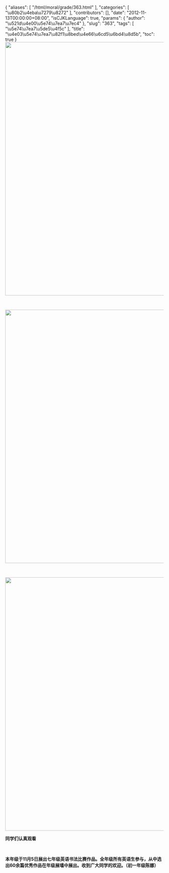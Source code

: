 {
    "aliases": [
        "/html/moral/grade/363.html"
    ],
    "categories": [
        "\u80b2\u4eba\u7279\u8272"
    ],
    "contributors": [],
    "date": "2012-11-13T00:00:00+08:00",
    "isCJKLanguage": true,
    "params": {
        "author": "\u521d\u4e00\u5e74\u7ea7\u7ec4"
    },
    "slug": "363",
    "tags": [
        "\u5e74\u7ea7\u5de5\u4f5c"
    ],
    "title": "\u4e03\u5e74\u7ea7\u82f1\u8bed\u4e66\u6cd5\u6bd4\u8d5b",
    "toc": true
}
**<img
    src="https://cdn.tfls.online/mirror/full/de32c3cb741f7fbbc54c3b97e73f20bbc0b48325.jpg"
    style="display:block;margin-left:auto;margin-right:auto;"
    decoding="async"
    fetchpriority="auto"
    loading="lazy"
    height="803"
    width="600"
/>**

 

**<img
    src="https://cdn.tfls.online/mirror/full/1ea2937309a2ae26a62433cea4e8ad942024c80a.jpg"
    style="display:block;margin-left:auto;margin-right:auto;"
    decoding="async"
    fetchpriority="auto"
    loading="lazy"
    height="803"
    width="600"
/>**

 

**<img
    src="https://cdn.tfls.online/mirror/full/4c8c5726e2c78dac52b3aa68e734eb60cf4d4d53.jpg"
    style="display:block;margin-left:auto;margin-right:auto;"
    decoding="async"
    fetchpriority="auto"
    loading="lazy"
    height="803"
    width="600"
/>**

**同学们认真观看**

 

**本年级于11月5日展出七年级英语书法比赛作品。全年级所有英语生参与，从中选出60余篇优秀作品在年级展墙中展出。收到广大同学的欢迎。（初一年级陈娜）**

